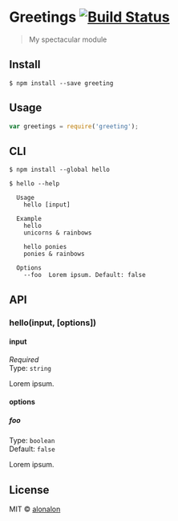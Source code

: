 # Greetings [![Build Status](https://travis-ci.org/alonalon/hello.svg?branch=master)](https://travis-ci.org/alonalon/hello)

> My spectacular module


## Install

```
$ npm install --save greeting
```


## Usage

```js
var greetings = require('greeting');

```


## CLI

```
$ npm install --global hello
```
```
$ hello --help

  Usage
    hello [input]

  Example
    hello
    unicorns & rainbows

    hello ponies
    ponies & rainbows

  Options
    --foo  Lorem ipsum. Default: false
```


## API

### hello(input, [options])

#### input

*Required*  
Type: `string`

Lorem ipsum.

#### options

##### foo

Type: `boolean`  
Default: `false`

Lorem ipsum.


## License

MIT © [alonalon](http://github.com/alon)
